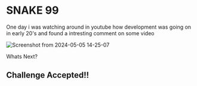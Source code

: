 # SNAKE 99

One day i was watching around in youtube how development was going on in early 20's and found a intresting comment on some video

![Screenshot from 2024-05-05 14-25-07](https://github.com/amanraox/Snake_99/assets/67886237/f36c60fe-0d13-43cf-8606-07f54d2d66a5)

Whats Next?

## Challenge Accepted!!
